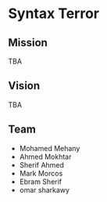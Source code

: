 # Syntax Terror

## Mission
TBA

## Vision
TBA

## Team
* Mohamed Mehany
* Ahmed Mokhtar
* Sherif Ahmed
* Mark Morcos
* Ebram Sherif 
* omar sharkawy
